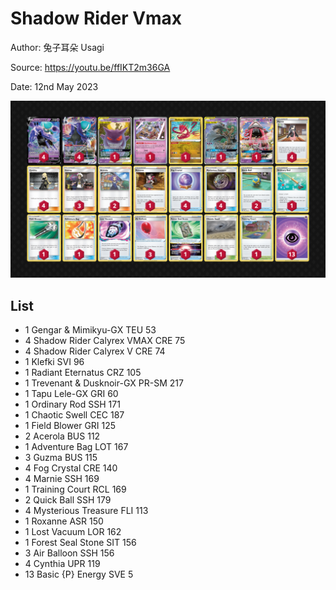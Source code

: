# Shadow Rider Vmax

Author: 兔子耳朵 Usagi

Source: <https://youtu.be/ffIKT2m36GA>

Date: 12nd May 2023

![decklist](../../images/SVI/Shadow%20Rider%20Vmax/6-%20Shadow%20Rider%20Vmax.png)

## List

* 1 Gengar & Mimikyu-GX TEU 53
* 4 Shadow Rider Calyrex VMAX CRE 75
* 4 Shadow Rider Calyrex V CRE 74
* 1 Klefki SVI 96
* 1 Radiant Eternatus CRZ 105
* 1 Trevenant & Dusknoir-GX PR-SM 217
* 1 Tapu Lele-GX GRI 60
* 1 Ordinary Rod SSH 171
* 1 Chaotic Swell CEC 187
* 1 Field Blower GRI 125
* 2 Acerola BUS 112
* 1 Adventure Bag LOT 167
* 3 Guzma BUS 115
* 4 Fog Crystal CRE 140
* 4 Marnie SSH 169
* 1 Training Court RCL 169
* 2 Quick Ball SSH 179
* 4 Mysterious Treasure FLI 113
* 1 Roxanne ASR 150
* 1 Lost Vacuum LOR 162
* 1 Forest Seal Stone SIT 156
* 3 Air Balloon SSH 156
* 4 Cynthia UPR 119
* 13 Basic {P} Energy SVE 5
